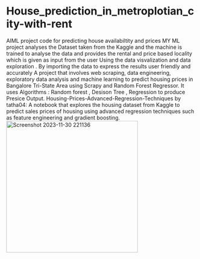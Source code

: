 # House_prediction_in_metroplotian_city-with-rent
AIML project code for predicting house availabiltity and prices 
MY ML project analyses the Dataset taken from the Kaggle and the machine is trained to analyse the data and provides the rental and price  based locality which is given as input from the user
Using the data visvalization and data exploration .
By importing the data to express the results user friendly and accurately
 A project that involves web scraping, data engineering, exploratory data analysis and machine learning to predict housing prices in Bangalore Tri-State Area using Scrapy and Random Forest Regressor.
 It uses Algorithms : Random forest , Desison Tree , Regression to produce Presice Output.
 Housing-Prices-Advanced-Regression-Techniques by tatha04: A notebook that explores the housing dataset from Kaggle to predict sales prices of housing using advanced regression techniques such as feature engineering and gradient boosting.
<img width="349" alt="Screenshot 2023-11-30 221136" src="https://github.com/Haribalaajius/House_prediction_in_metroplotian_city-with-rent/assets/151506742/6a31bfe2-4747-4e67-ae52-4ab576da3e09">
